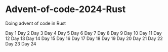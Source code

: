 # Advent-of-code-2024-Rust
Doing advent of code in Rust

Day 1 
Day 2 
Day 3 
Day 4 
Day 5 
Day 6 
Day 7 
Day 8 
Day 9 
Day 10 
Day 11 
Day 12 
Day 13 
Day 14 
Day 15 
Day 16 
Day 17 
Day 18 
Day 19 
Day 20 
Day 21 
Day 22 
Day 23 
Day 24 
